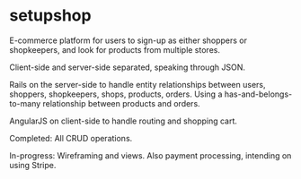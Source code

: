 # setupshop

E-commerce platform for users to sign-up as either shoppers or shopkeepers, and look for products from multiple stores.

Client-side and server-side separated, speaking through JSON.

Rails on the server-side to handle entity relationships between users, shoppers, shopkeepers, shops, products, orders. Using a has-and-belongs-to-many relationship between products and orders. 

AngularJS on client-side to handle routing and shopping cart.

Completed: All CRUD operations.

In-progress: Wireframing and views. Also payment processing, intending on using Stripe. 


